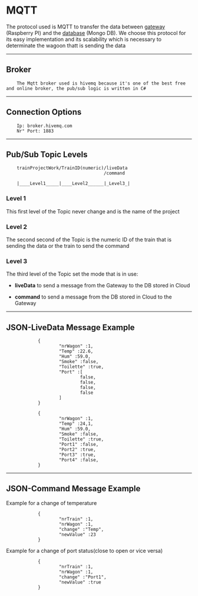 # MQTT

The protocol used is MQTT to transfer the data between [gateway](..//Gateway%20-%20RPI//gatewayDocumentation.md) (Raspberry PI) and the [database](MongoDbDocumentation.md) (Mongo DB).
We choose this protocol for its easy implementation and its scalability which is necessary to determinate the wagoon thatt is sending the data

-- --

## Broker

        The Mqtt broker used is hivemq because it's one of the best free and online broker, the pub/sub logic is written in C#

-- --

## Connection Options

        Ip: broker.hivemq.com
        Nr° Port: 1883

-- --

## Pub/Sub Topic Levels


        trainProjectWork/TrainID(numeric)/liveData
                                         /command

        |____Level1_____|____Level2______|_Level3_|

### Level 1

This first level of the Topic never change and is the name of the project

### Level 2

The second second of the Topic is the numeric ID of the train that is sending the data or the train to send the command

### Level 3

The third level of the Topic set the mode that is in use:

- **liveData** to send a message from the Gateway to the DB stored in Cloud

- **command** to send a message from the DB stored in Cloud to the Gateway

-- --

## JSON-LiveData Message Example

                {
                        "nrWagon" :1,
                        "Temp" :22.6,
                        "Hum" :59.0,
                        "Smoke" :false,
                        "Toilette" :true,
                        "Port" :[
                                false,
                                false,
                                false,
                                false
                        ]
                }

                {
                        "nrWagon" :1,
                        "Temp" :24,1,
                        "Hum" :59.0,
                        "Smoke" :false,
                        "Toilette" :true,
                        "Port1" :false,
                        "Port2" :true,
                        "Port3" :true,
                        "Port4" :false,
                }

-- --

## JSON-Command Message Example

Example for a change of temperature

                {
                        "nrTrain" :1,
                        "nrWagon" :1,
                        "change" :"Temp",
                        "newValue" :23
                }

Example for a change of port status(close to open or vice versa)


                {
                        "nrTrain" :1,
                        "nrWagon" :1,
                        "change" :"Port1",
                        "newValue" :true
                }